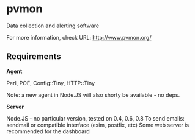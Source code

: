 pvmon
=====

Data collection and alerting software

For more information, check URL: http://www.pvmon.org/

Requirements
------------

**Agent**

Perl, POE, Config::Tiny, HTTP::Tiny

Note: a new agent in Node.JS will also shorty be available - no deps.

**Server**

Node.JS - no particular version, tested on 0.4, 0.6, 0.8
To send emails: sendmail or compatible interface (exim, postfix, etc)
Some web server is recommended for the dashboard

